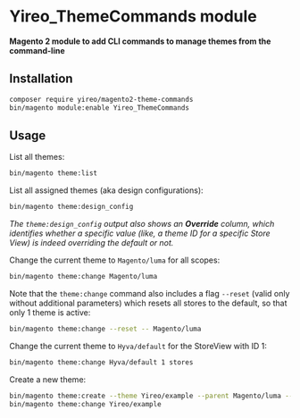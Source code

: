 # Yireo_ThemeCommands module

**Magento 2 module to add CLI commands to manage themes from the command-line**

## Installation
```bash
composer require yireo/magento2-theme-commands
bin/magento module:enable Yireo_ThemeCommands
```

## Usage
List all themes:
```bash
bin/magento theme:list
```

List all assigned themes (aka design configurations):
```bash
bin/magento theme:design_config
```

*The `theme:design_config` output also shows an **Override** column, which identifies whether a specific value (like, a theme ID for a specific Store View) is indeed overriding the default or not.*

Change the current theme to `Magento/luma` for all scopes:
```bash
bin/magento theme:change Magento/luma
```

Note that the `theme:change` command also includes a flag `--reset` (valid only without additional parameters) which resets all stores to the default, so that only 1 theme is active:
```bash
bin/magento theme:change --reset -- Magento/luma
```

Change the current theme to `Hyva/default` for the StoreView with ID 1:
```bash
bin/magento theme:change Hyva/default 1 stores
```

Create a new theme:
```bash
bin/magento theme:create --theme Yireo/example --parent Magento/luma --application frontend
bin/magento theme:change Yireo/example
```
